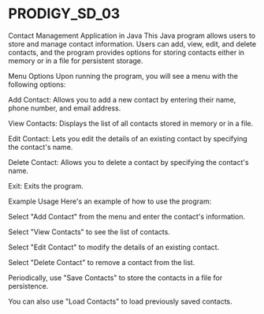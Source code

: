 # PRODIGY_SD_03
Contact Management Application in Java
This Java program allows users to store and manage contact information. Users can add, view, edit, and delete contacts, and the program provides options for storing contacts either in memory or in a file for persistent storage.

Menu Options
Upon running the program, you will see a menu with the following options:

Add Contact: Allows you to add a new contact by entering their name, phone number, and email address.

View Contacts: Displays the list of all contacts stored in memory or in a file.

Edit Contact: Lets you edit the details of an existing contact by specifying the contact's name.

Delete Contact: Allows you to delete a contact by specifying the contact's name.

Exit: Exits the program.

Example Usage
Here's an example of how to use the program:

Select "Add Contact" from the menu and enter the contact's information.

Select "View Contacts" to see the list of contacts.

Select "Edit Contact" to modify the details of an existing contact.

Select "Delete Contact" to remove a contact from the list.

Periodically, use "Save Contacts" to store the contacts in a file for persistence.

You can also use "Load Contacts" to load previously saved contacts.
